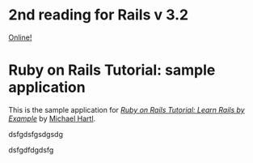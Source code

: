 # 2nd reading for Rails v 3.2
[Online!](https://railstutorialjkim.heroku.com/)

# Ruby on Rails Tutorial: sample application

This is the sample application for
[*Ruby on Rails Tutorial: Learn Rails by Example*](http://railstutorial.org/)
by [Michael Hartl](http://michaelhartl.com/).




dsfgdsfgsdgsdg


dsfgdfdgdsfg